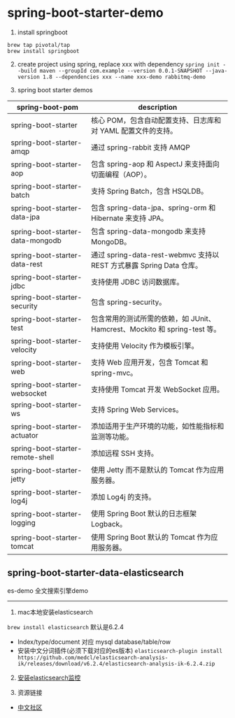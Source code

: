 # spring-boot-starter-demo

1. install springboot
```
brew tap pivotal/tap
brew install springboot
```
2. create project using spring, replace xxx with dependency
`spring init --build maven --groupId com.example --version 0.0.1-SNAPSHOT --java-version 1.8 --dependencies xxx --name xxx-demo rabbitmq-demo`

3. spring boot starter demos

spring-boot-pom   | description
-------------- | ----------------
spring-boot-starter | 核心 POM，包含自动配置支持、日志库和对 YAML 配置文件的支持。
spring-boot-starter-amqp|通过 spring-rabbit 支持 AMQP
spring-boot-starter-aop| 包含 spring-aop 和 AspectJ 来支持面向切面编程（AOP）。
spring-boot-starter-batch|   支持 Spring Batch，包含 HSQLDB。
spring-boot-starter-data-jpa|    包含 spring-data-jpa、spring-orm 和 Hibernate 来支持 JPA。
spring-boot-starter-data-mongodb|    包含 spring-data-mongodb 来支持 MongoDB。
spring-boot-starter-data-rest|   通过 spring-data-rest-webmvc 支持以 REST 方式暴露 Spring Data 仓库。
spring-boot-starter-jdbc|    支持使用 JDBC 访问数据库。
spring-boot-starter-security|    包含 spring-security。
spring-boot-starter-test|    包含常用的测试所需的依赖，如 JUnit、Hamcrest、Mockito 和 spring-test 等。
spring-boot-starter-velocity|    支持使用 Velocity 作为模板引擎。
spring-boot-starter-web| 支持 Web 应用开发，包含 Tomcat 和 spring-mvc。
spring-boot-starter-websocket|   支持使用 Tomcat 开发 WebSocket 应用。
spring-boot-starter-ws|  支持 Spring Web Services。
spring-boot-starter-actuator|    添加适用于生产环境的功能，如性能指标和监测等功能。
spring-boot-starter-remote-shell|    添加远程 SSH 支持。
spring-boot-starter-jetty|   使用 Jetty 而不是默认的 Tomcat 作为应用服务器。
spring-boot-starter-log4j|   添加 Log4j 的支持。
spring-boot-starter-logging| 使用 Spring Boot 默认的日志框架 Logback。
spring-boot-starter-tomcat|  使用 Spring Boot 默认的 Tomcat 作为应用服务器。

## spring-boot-starter-data-elasticsearch 

es-demo 全文搜索引擎demo

---

1. mac本地安装elasticsearch 

`brew install elasticsearch` 默认是6.2.4

- Index/type/document 对应 mysql database/table/row
- 安装中文分词插件(必须下载对应的es版本) `elasticsearch-plugin install https://github.com/medcl/elasticsearch-analysis-ik/releases/download/v6.2.4/elasticsearch-analysis-ik-6.2.4.zip`

2. [安装elasticsearch监控](https://www.cnblogs.com/zklidd/p/6433123.html) 

3. 资源链接

- [中文社区](https://elasticsearch.cn)